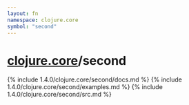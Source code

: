 ```yaml
---
layout: fn
namespace: clojure.core
symbol: "second"
---
```


# [clojure.core](../)/second

{% include 1.4.0/clojure.core/second/docs.md %}
{% include 1.4.0/clojure.core/second/examples.md %}
{% include 1.4.0/clojure.core/second/src.md %}


